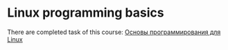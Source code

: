 # Linux programming basics

There are completed task of this course:
[Основы программирования для Linux](https://stepik.org/course/548/syllabus)   
